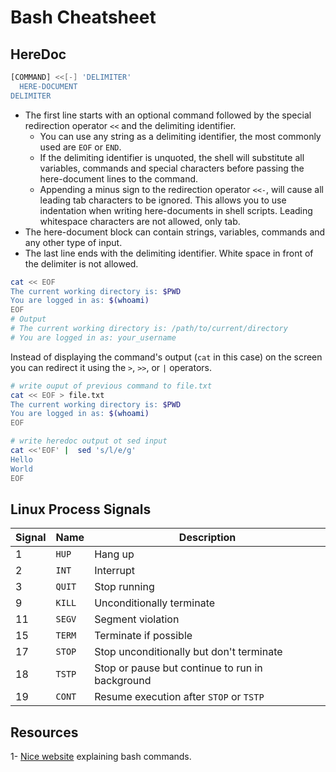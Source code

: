 # Bash Cheatsheet

## HereDoc
```bash
[COMMAND] <<[-] 'DELIMITER'
  HERE-DOCUMENT
DELIMITER
```
- The first line starts with an optional command followed by the special redirection operator `<<` and the delimiting identifier.
  - You can use any string as a delimiting identifier, the most commonly used are `EOF` or `END`.
  - If the delimiting identifier is unquoted, the shell will substitute all variables, commands and special characters before passing the here-document lines to the command.
  - Appending a minus sign to the redirection operator `<<-`, will cause all leading tab characters to be ignored. This allows you to use indentation when writing here-documents in shell scripts. Leading whitespace characters are not allowed, only tab.
- The here-document block can contain strings, variables, commands and any other type of input.
- The last line ends with the delimiting identifier. White space in front of the delimiter is not allowed.
```bash
cat << EOF
The current working directory is: $PWD
You are logged in as: $(whoami)
EOF
# Output
# The current working directory is: /path/to/current/directory
# You are logged in as: your_username
```
Instead of displaying the command's output (`cat` in this case) on the screen you can redirect it using the `>`, `>>`, or `|` operators.
```bash
# write ouput of previous command to file.txt
cat << EOF > file.txt
The current working directory is: $PWD
You are logged in as: $(whoami)
EOF
```
```bash
# write heredoc output ot sed input
cat <<'EOF' |  sed 's/l/e/g'
Hello
World
EOF
```

## Linux Process Signals
Signal | Name | Description
-------| -----| ----------
1      | `HUP`| Hang up
2      | `INT`| Interrupt
3      |`QUIT`| Stop running
9      |`KILL`| Unconditionally terminate
11     |`SEGV`| Segment violation
15     |`TERM`| Terminate if possible
17     |`STOP`| Stop unconditionally but don't terminate
18     |`TSTP`| Stop or pause but continue to run in background
19     |`CONT`| Resume execution after `STOP` or `TSTP`

## Resources
1- [Nice website](https://explainshell.com/) explaining bash commands.
